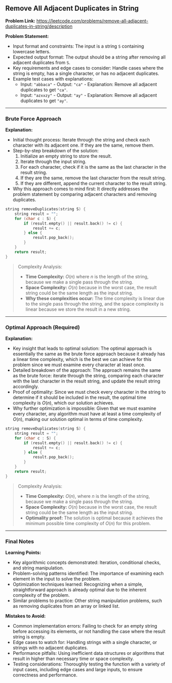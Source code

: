 ## Remove All Adjacent Duplicates in String
**Problem Link:** https://leetcode.com/problems/remove-all-adjacent-duplicates-in-string/description

**Problem Statement:**
- Input format and constraints: The input is a string `S` containing lowercase letters.
- Expected output format: The output should be a string after removing all adjacent duplicates from `S`.
- Key requirements and edge cases to consider: Handle cases where the string is empty, has a single character, or has no adjacent duplicates.
- Example test cases with explanations:
  - Input: `"abbaca"` - Output: `"ca"` - Explanation: Remove all adjacent duplicates to get `"ca"`.
  - Input: `"azxxzy"` - Output: `"ay"` - Explanation: Remove all adjacent duplicates to get `"ay"`.

---

### Brute Force Approach

**Explanation:**
- Initial thought process: Iterate through the string and check each character with its adjacent one. If they are the same, remove them.
- Step-by-step breakdown of the solution:
  1. Initialize an empty string to store the result.
  2. Iterate through the input string.
  3. For each character, check if it is the same as the last character in the result string.
  4. If they are the same, remove the last character from the result string.
  5. If they are different, append the current character to the result string.
- Why this approach comes to mind first: It directly addresses the problem statement by comparing adjacent characters and removing duplicates.

```cpp
string removeDuplicates(string S) {
    string result = "";
    for (char c : S) {
        if (result.empty() || result.back() != c) {
            result += c;
        } else {
            result.pop_back();
        }
    }
    return result;
}
```

> Complexity Analysis:
> - **Time Complexity:** $O(n)$ where $n$ is the length of the string, because we make a single pass through the string.
> - **Space Complexity:** $O(n)$ because in the worst case, the result string could be the same length as the input string.
> - **Why these complexities occur:** The time complexity is linear due to the single pass through the string, and the space complexity is linear because we store the result in a new string.

---

### Optimal Approach (Required)

**Explanation:**
- Key insight that leads to optimal solution: The optimal approach is essentially the same as the brute force approach because it already has a linear time complexity, which is the best we can achieve for this problem since we must examine every character at least once.
- Detailed breakdown of the approach: The approach remains the same as the brute force: iterate through the string, comparing each character with the last character in the result string, and update the result string accordingly.
- Proof of optimality: Since we must check every character in the string to determine if it should be included in the result, the optimal time complexity is $O(n)$, which our solution achieves.
- Why further optimization is impossible: Given that we must examine every character, any algorithm must have at least a time complexity of $O(n)$, making our solution optimal in terms of time complexity.

```cpp
string removeDuplicates(string S) {
    string result = "";
    for (char c : S) {
        if (result.empty() || result.back() != c) {
            result += c;
        } else {
            result.pop_back();
        }
    }
    return result;
}
```

> Complexity Analysis:
> - **Time Complexity:** $O(n)$, where $n$ is the length of the string, because we make a single pass through the string.
> - **Space Complexity:** $O(n)$ because in the worst case, the result string could be the same length as the input string.
> - **Optimality proof:** The solution is optimal because it achieves the minimum possible time complexity of $O(n)$ for this problem.

---

### Final Notes

**Learning Points:**
- Key algorithmic concepts demonstrated: Iteration, conditional checks, and string manipulation.
- Problem-solving patterns identified: The importance of examining each element in the input to solve the problem.
- Optimization techniques learned: Recognizing when a simple, straightforward approach is already optimal due to the inherent complexity of the problem.
- Similar problems to practice: Other string manipulation problems, such as removing duplicates from an array or linked list.

**Mistakes to Avoid:**
- Common implementation errors: Failing to check for an empty string before accessing its elements, or not handling the case where the result string is empty.
- Edge cases to watch for: Handling strings with a single character, or strings with no adjacent duplicates.
- Performance pitfalls: Using inefficient data structures or algorithms that result in higher than necessary time or space complexity.
- Testing considerations: Thoroughly testing the function with a variety of input cases, including edge cases and large inputs, to ensure correctness and performance.